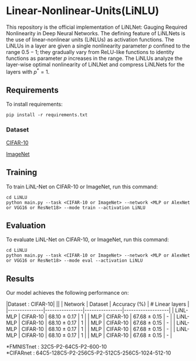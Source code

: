 # Linear-Nonlinear-Units(LiNLU)
This repository is the official implementation of LiNLNet: Gauging Required Nonlinearity in Deep Neural Networks.
The defining feature of LiNLNets is the use of linear-nonlinear units (LiNLUs) as activation functions. The LiNLUs in a layer are given a single nonlinearity parameter $p$ confined to the range $0.5 - 1$; they gradually vary from ReLU-like functions to identity functions as parameter $p$ increases in the range.
The LiNLUs analyze the layer-wise optimal nonlinearity of LiNLNet and compress LiNLNets for the layers with $p^*=1$.

## Requirements
To install requirements:

```setup
pip install -r requirements.txt
```

### Dataset
[CIFAR-10](https://www.cs.toronto.edu/~kriz/cifar.html) 

[ImageNet](https://www.image-net.org/)

## Training
To train LiNL-Net on CIFAR-10 or ImageNet, run this command:
```train
cd LiNLU
python main.py --task <CIFAR-10 or ImageNet> --network <MLP or AlexNet or VGG16 or ResNet18> --mode train --activation LiNLU
```

## Evaluation
To evaluate LiNL-Net on CIFAR-10, or ImageNet, run this command:
```evaluation
cd LiNLU
python main.py --task <CIFAR-10 or ImageNet> --network <MLP or AlexNet or VGG16 or ResNet18> --mode eval --activation LiNLU
```


## Results
Our model achieves the following performance on: 

|Dataset : CIFAR-10| ||
| Network       | Dataset        | Accuracy (%)   | # Linear layers   |
|---------------|----------------|----------------|-------------------|
| LiNL-MLP      | CIFAR-10       | 68.10 ± 0.17   | 1                 |
| MLP           | CIFAR-10       | 67.68 ± 0.15   | -                 |
| LiNL-MLP      | CIFAR-10       | 68.10 ± 0.17   | 1                 |
| MLP           | CIFAR-10       | 67.68 ± 0.15   | -                 |
| LiNL-MLP      | CIFAR-10       | 68.10 ± 0.17   | 1                 |
| MLP           | CIFAR-10       | 67.68 ± 0.15   | -                 |
| LiNL-MLP      | CIFAR-10       | 68.10 ± 0.17   | 1                 |
| MLP           | CIFAR-10       | 67.68 ± 0.15   | -                 |

*FMNISTnet : 32C5-P2-64C5-P2-600-10  
*CIFARnet : 64C5-128C5-P2-256C5-P2-512C5-256C5-1024-512-10

